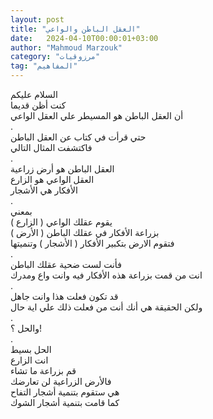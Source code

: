 ```yaml
---
layout: post
title: "العقل الباطن والواعي"
date:   2024-04-10T00:00:01+03:00
author: "Mahmoud Marzouk"
category: "مرزوقيات"
tag: "المفاهيم"
---
```



السلام عليكم  
كنت أظن قديما  
أن العقل الباطن هو المسيطر علي العقل الواعي  
.  
حتي قرأت في كتاب عن العقل الباطن  
فاكتشفت المثال التالي  
.  
العقل الباطن هو أرض زراعية  
العقل الواعي هو الزارع  
الأفكار هي الأشجار  
.  
بمعني  
يقوم عقلك الواعي ( الزارع )  
بزراعة الأفكار في عقلك الباطن ( الأرض )  
فتقوم الارض بتكبير الأفكار ( الأشجار ) وتنميتها  
.  
فأنت لست ضحية عقلك الباطن  
انت من قمت بزراعة هذه الأفكار فيه وانت واع
ومدرك  
.  
قد تكون فعلت هذا وانت جاهل  
ولكن الحقيقة هي أنك أنت من فعلت ذلك علي اية حال  
.  
والحل ؟!  
.  
الحل بسيط  
انت الزارع  
قم بزراعة ما تشاء  
فالأرض الزراعية لن تعارضك  
هي ستقوم بتنمية أشجار التفاح  
كما قامت بتنمية أشجار الشوك

